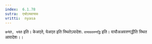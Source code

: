```yaml
---
index:  6.1.78
sutra:  एचोऽयवायावः
vritti:  nyasa
---
```


`कयेते, ययेते` इति। केअएते, येअएत इति स्थितेऽयादेशः. `वायाववरुणद्धि` इति। वायौअअवरुणद्धीति स्थित आवादेशः।।


